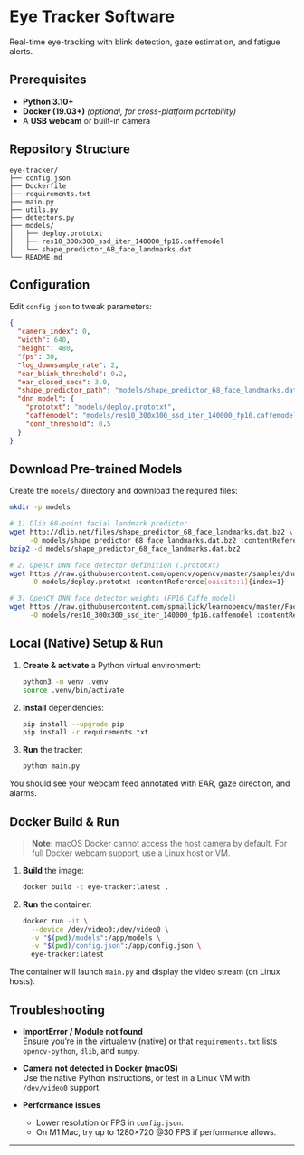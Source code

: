 # Eye Tracker Software

Real-time eye-tracking with blink detection, gaze estimation, and fatigue alerts.

## Prerequisites

- **Python 3.10+**
- **Docker (19.03+)** _(optional, for cross-platform portability)_
- A **USB webcam** or built-in camera

## Repository Structure

```text
eye-tracker/
├── config.json
├── Dockerfile
├── requirements.txt
├── main.py
├── utils.py
├── detectors.py
├── models/
│   ├── deploy.prototxt
│   ├── res10_300x300_ssd_iter_140000_fp16.caffemodel
│   └── shape_predictor_68_face_landmarks.dat
└── README.md
```

## Configuration

Edit `config.json` to tweak parameters:

```json
{
  "camera_index": 0,
  "width": 640,
  "height": 480,
  "fps": 30,
  "log_downsample_rate": 2,
  "ear_blink_threshold": 0.2,
  "ear_closed_secs": 3.0,
  "shape_predictor_path": "models/shape_predictor_68_face_landmarks.dat",
  "dnn_model": {
    "prototxt": "models/deploy.prototxt",
    "caffemodel": "models/res10_300x300_ssd_iter_140000_fp16.caffemodel",
    "conf_threshold": 0.5
  }
}
```

## Download Pre-trained Models

Create the `models/` directory and download the required files:

```bash
mkdir -p models

# 1) Dlib 68-point facial landmark predictor
wget http://dlib.net/files/shape_predictor_68_face_landmarks.dat.bz2 \
     -O models/shape_predictor_68_face_landmarks.dat.bz2 :contentReference[oaicite:0]{index=0}
bzip2 -d models/shape_predictor_68_face_landmarks.dat.bz2

# 2) OpenCV DNN face detector definition (.prototxt)
wget https://raw.githubusercontent.com/opencv/opencv/master/samples/dnn/face_detector/deploy.prototxt \
     -O models/deploy.prototxt :contentReference[oaicite:1]{index=1}

# 3) OpenCV DNN face detector weights (FP16 Caffe model)
wget https://raw.githubusercontent.com/spmallick/learnopencv/master/FaceDetectionComparison/models/res10_300x300_ssd_iter_140000_fp16.caffemodel \
     -O models/res10_300x300_ssd_iter_140000_fp16.caffemodel :contentReference[oaicite:2]{index=2}
```

## Local (Native) Setup & Run

1. **Create & activate** a Python virtual environment:
   ```bash
   python3 -m venv .venv
   source .venv/bin/activate
   ```

2. **Install** dependencies:
   ```bash
   pip install --upgrade pip
   pip install -r requirements.txt
   ```

3. **Run** the tracker:
   ```bash
   python main.py
   ```

You should see your webcam feed annotated with EAR, gaze direction, and alarms.

## Docker Build & Run

> **Note:** macOS Docker cannot access the host camera by default. For full Docker webcam support, use a Linux host or VM.

1. **Build** the image:
   ```bash
   docker build -t eye-tracker:latest .
   ```

2. **Run** the container:
   ```bash
   docker run -it \
     --device /dev/video0:/dev/video0 \
     -v "$(pwd)/models":/app/models \
     -v "$(pwd)/config.json":/app/config.json \
     eye-tracker:latest
   ```

The container will launch `main.py` and display the video stream (on Linux hosts).

## Troubleshooting

- **ImportError / Module not found**  
  Ensure you’re in the virtualenv (native) or that `requirements.txt` lists `opencv-python`, `dlib`, and `numpy`.

- **Camera not detected in Docker (macOS)**  
  Use the native Python instructions, or test in a Linux VM with `/dev/video0` support.

- **Performance issues**  
  - Lower resolution or FPS in `config.json`.  
  - On M1 Mac, try up to 1280×720 @30 FPS if performance allows.

---
